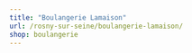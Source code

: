 ```yaml
---
title: "Boulangerie Lamaison"
url: /rosny-sur-seine/boulangerie-lamaison/
shop: boulangerie
---
```

